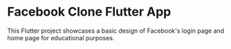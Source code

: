 # Facebook Clone Flutter App
This Flutter project showcases a basic design of Facebook's login page and home page for educational purposes.
